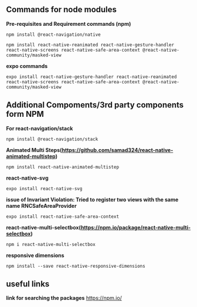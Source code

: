 ## Commands for node modules
**Pre-requisites and Requirement commands (npm)**
```
npm install @react-navigation/native
```
```
npm install react-native-reanimated react-native-gesture-handler react-native-screens react-native-safe-area-context @react-native-community/masked-view
```
**expo commands**
```
expo install react-native-gesture-handler react-native-reanimated react-native-screens react-native-safe-area-context @react-native-community/masked-view
```

## Additional Compoments/3rd party components form NPM
**For react-navigation/stack**
```
npm install @react-navigation/stack
```
**Animated Multi Steps(https://github.com/samad324/react-native-animated-multistep)**
```
npm install react-native-animated-multistep
```
**react-native-svg**
```
expo install react-native-svg
```
**issue of Invariant Violation: Tried to register two views with the same name RNCSafeAreaProvider**
```
expo install react-native-safe-area-context
```
**react-native-multi-selectbox(https://npm.io/package/react-native-multi-selectbox)**
```
npm i react-native-multi-selectbox
```
**responsive dimensions**
```
npm install --save react-native-responsive-dimensions
```
## useful links
**link for searching the packages**
https://npm.io/